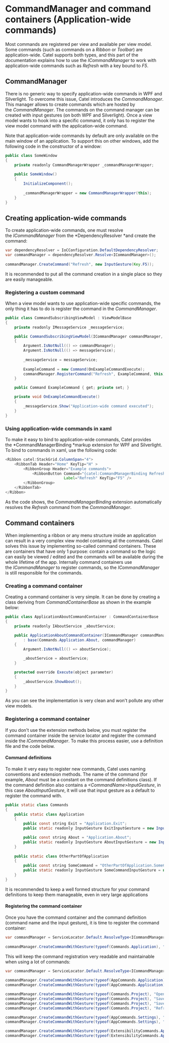 # CommandManager and command containers (Application-wide commands)

Most commands are registered per view and available per view model. Some commands (such as commands on a *Ribbon* or *Toolbar*) are application-wide. Catel supports both types, and this part of the documentation explains how to use the *ICommandManager* to work with application-wide commands such as *Refresh* with a key bound to *F5*.

## CommandManager

There is no generic way to specify application-wide commands in WPF and Silverlight. To overcome this issue, Catel introduces the *CommandManager*. This manager allows to create commands which are hosted by the *CommandManager*. The commands on the command manager can be created with input gestures (on both WPF and Silverlight). Once a view model wants to hook into a specific command, it only has to register the view model command with the application-wide command.

Note that application-wide commands by default are only available on the main window of an application. To support this on other windows, add the following code in the constructor of a window:

``` {.java data-syntaxhighlighter-params="brush: java; gutter: false; theme: Confluence" data-theme="Confluence" style="brush: java; gutter: false; theme: Confluence"}
public class SomeWindow
{
    private readonly CommandManagerWrapper _commandManagerWrapper;
 
    public SomeWindow()
    {
        InitializeComponent();
 
        _commandManagerWrapper = new CommandManagerWrapper(this);
    }
}
```

## Creating application-wide commands

To create application-wide commands, one must resolve the *ICommandManager* from the *DependencyResolver *and create the command:

``` {.java data-syntaxhighlighter-params="brush: java; gutter: false; theme: Confluence" data-theme="Confluence" style="brush: java; gutter: false; theme: Confluence"}
var dependencyResolver = IoCConfiguration.DefaultDependencyResolver;
var commandManager = dependencyResolver.Resolve<ICommandManager>();
 
commandManager.CreateCommand("Refresh", new InputGesture(Key.F5));
```

It is recommended to put all the command creation in a single place so they are easily manageable.

### Registering a custom command

When a view model wants to use application-wide specific commands, the only thing it has to do is register the command in the *CommandManager*.

``` {.java data-syntaxhighlighter-params="brush: java; gutter: false; theme: Confluence" data-theme="Confluence" style="brush: java; gutter: false; theme: Confluence"}
public class CommandSubscribingViewModel : ViewModelBase
{
    private readonly IMessageService _messageService;

    public CommandSubscribingViewModel(ICommandManager commandManager, IMessageService messageService)
    {
        Argument.IsNotNull(() => commandManager);
        Argument.IsNotNull(() => messageService);
    
        _messageService = messageService;
    
        ExampleCommand = new Command(OnExampleCommandExecute);
        commandManager.RegisterCommand("Refresh", ExampleCommand, this);
    }

    public Command ExampleCommand { get; private set; }

    private void OnExampleCommandExecute()
    {
        _messageService.Show("Application-wide command executed");
    }
}
```

### Using application-wide commands in xaml

To make it easy to bind to application-wide commands, Catel provides the *CommandManagerBinding *markup extension for WPF and Silverlight. To bind to commands in xaml, use the following code:

``` {.java data-syntaxhighlighter-params="brush: java; gutter: false; theme: Confluence" data-theme="Confluence" style="brush: java; gutter: false; theme: Confluence"}
<Ribbon catel:StackGrid.ColumnSpan="4">
    <RibbonTab Header="Home" KeyTip="H" >
        <RibbonGroup Header="Example commands">
            <RibbonButton Command="{catel:CommandManagerBinding Refresh}" LargeImageSource="..\Resources\Images\Refresh.png" 
                          Label="Refresh" KeyTip="F5" />
        </RibbonGroup>
    </RibbonTab>
</Ribbon>
```

As the code shows, the *CommandManagerBinding* extension automatically resolves the *Refresh* command from the *CommandManager*.

## Command containers

When implementing a ribbon or any menu structure inside an application can result in a very complex view model containing all the commands. Catel solves this issue by implementing so-called command containers. These are containers that have only 1 purpose: contain a command so the logic can easily be viewed / edited and the commands will be available during the whole lifetime of the app. Internally command containers use the *ICommandManager* to register commands, so the *ICommandManager* is still responsible for the commands.

### Creating a command container

Creating a command container is very simple. It can be done by creating a class deriving from *CommandContainerBase* as shown in the example below:

``` {.java data-syntaxhighlighter-params="brush: java; gutter: false; theme: Confluence" data-theme="Confluence" style="brush: java; gutter: false; theme: Confluence"}
public class ApplicationAboutCommandContainer : CommandContainerBase
{
    private readonly IAboutService _aboutService;

    public ApplicationAboutCommandContainer(ICommandManager commandManager, IAboutService aboutService)
        : base(Commands.Application.About, commandManager)
    {
        Argument.IsNotNull(() => aboutService);

        _aboutService = aboutService;
    }

    protected override Execute(object parameter)
    {
        _aboutService.ShowAbout();
    }
}
```

As you can see the implementation is very clean and won't pollute any other view models.

### Registering a command container

If you don't use the extension methods below, you must register the command container inside the service locator and register the command inside the *ICommandManager*. To make this process easier, use a definition file and the code below.

#### Command definitions

To make it very easy to register new commands, Catel uses naming conventions and extension methods. The name of the command (for example, *About* must be a constant on the command definitions class). If the command definition also contains a *\<CommandName\>InputGesture*, in this case *AboutInputGesture*, it will use that input gesture as a default to register the command with.

``` {.java data-syntaxhighlighter-params="brush: java; gutter: false; theme: Confluence" data-theme="Confluence" style="brush: java; gutter: false; theme: Confluence"}
public static class Commands
{
    public static class Application
    {
        public const string Exit = "Application.Exit";
        public static readonly InputGesture ExitInputGesture = new InputGesture(Key.F4, ModifierKeys.Alt);

        public const string About = "Application.About";
        public static readonly InputGesture AboutInputGesture = new InputGesture(Key.F1);
    }
 
    public static class OtherPartOfApplication
    {
        public const string SomeCommand = "OtherPartOfApplication.SomeCommand";
        public static readonly InputGesture SomeCommandInputGesture = null;
    }
}
```

It is recommended to keep a well formed structure for your command definitions to keep them manageable, even in very large applications

#### Registering the command container

Once you have the command container and the command definition (command name and the input gesture), it is time to register the command container:

``` {.java data-syntaxhighlighter-params="brush: java; gutter: false; theme: Confluence" data-theme="Confluence" style="brush: java; gutter: false; theme: Confluence"}
var commandManager = ServiceLocator.Default.ResolveType<ICommandManager>();
 
commandManager.CreateCommandWithGesture(typeof(Commands.Application), "About");
```

This will keep the command registration very readable and maintainable when using a lot of commands:

``` {.java data-syntaxhighlighter-params="brush: java; gutter: false; theme: Confluence" data-theme="Confluence" style="brush: java; gutter: false; theme: Confluence"}
var commandManager = ServiceLocator.Default.ResolveType<ICommandManager>();
 
commandManager.CreateCommandWithGesture(typeof(AppCommands.Application), "Exit");
commandManager.CreateCommandWithGesture(typeof(AppCommands.Application), "About");

commandManager.CreateCommandWithGesture(typeof(Commands.Project), "Open");
commandManager.CreateCommandWithGesture(typeof(Commands.Project), "Save");
commandManager.CreateCommandWithGesture(typeof(Commands.Project), "SaveAs");
commandManager.CreateCommandWithGesture(typeof(Commands.Project), "Refresh");

commandManager.CreateCommandWithGesture(typeof(AppCommands.Settings), "ToggleTooltips");
commandManager.CreateCommandWithGesture(typeof(AppCommands.Settings), "ToggleQuickFilters");

commandManager.CreateCommandWithGesture(typeof(ExtensibilityCommands.Application), "Extensions");
commandManager.CreateCommandWithGesture(typeof(ExtensibilityCommands.Application), "ExtensionsSettings");
```
